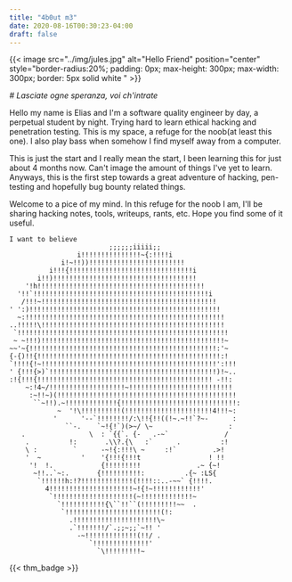 ```yaml
---
title: "4b0ut m3"
date: 2020-08-16T00:30:23-04:00
draft: false
---
```


{{< image src="../img/jules.jpg" alt="Hello Friend" position="center" style="border-radius:20%; padding: 0px; max-height: 300px; max-width: 300px; border: 5px solid white " >}}


_# Lasciate ogne speranza, voi ch'intrate_


Hello my name is Elias and I'm a software quality engineer by day, a perpetual student by night. Trying hard to learn ethical hacking and penetration testing. This is my space, a refuge for the noob(at least this one). I also play bass when somehow I find myself away from a computer.

This is just the start and I really mean the start, I been learning this for just about 4 months now. Can't image the amount of things I've yet to learn. Anyways, this is the first step towards a great adventure of hacking, pen-testing and hopefully bug bounty related things. 

Welcome to a pice of my mind. In this refuge for the noob I am, I'll be sharing hacking notes, tools, writeups, rants, etc. Hope you find some of it useful.


```text
I want to believe
                         ;;;;;;iiiii;;                          
                 i!!!!!!!!!!!!!!!~{:!!!!i
             i!~!!))!!!!!!!!!!!!!!!!!!!!!!!!
          i!!!{!!!!!!!!!!!!!!!!!!!!!!!!!!!!!!!i
       i!!)!!!!!!!!!!!!!!!!!!!!!!!!!!!!!!!!!!!!
    '!h!!!!!!!!!!!!!!!!!!!!!!!!!!!!!!!!!!!!!!!!!!
  '!!`!!!!!!!!!!!!!!!!!!!!!!!!!!!!!!!!!!!!!!!!!!!!i
   /!!!~!!!!!!!!!!!!!!!!!!!!!!!!!!!!!!!!!!!!!!!!!!!!
' ':)!!!!!!!!!!!!!!!!!!!!!!!!!!!!!!!!!!!!!!!!!!!!!!!!
  ~:!!!!!!!!!!!!!!!!!!!!!!!!!!!!!!!!!!!!!!!!!!!!!!!!!!
..!!!!!\!!!!!!!!!!!!!!!!!!!!!!!!!!!!!!!!!!!!!!!!!!!!!!
 `!!!!!!!!!!!!!!!!!!!!!!!!!!!!!!!!!!!!!!!!!!!!!!!!!!!!!
 ~ ~!!!)!!!!!!!!!!!!!!!!!!!!!!!!!!!!!!!!!!!!!!!!!!!!!!~
~~'~{!!!!!!!!!!!!!!!!!!!!!!!!!!!!!!!!!!!!!!!!!!!!!!!:'~ 
{-{)!!{!!!!!!!!!!!!!!!!!!!!!!!!!!!!!!!!!!!!!!!!!!!!!!:!
`!!!!{!~!!!!!!!!!!!!!!!!!!!!!!!!!!!!!!!!!!!!!!!!!!!!':!!!
' {!!!{>)`!!!!!!!!!!!!!!!!!!!!!!!!!!!!!!!!!!!!!!!!!!)!~..
:!{!!!{!!!!!!!!!!!!!!!!!!!!!!!!!!!!!!!!!!!!!!!!!!!! -!!:
    ~:!4~/!!!!!!!!!!!!!!!!!!!~!!!!!!!!!!!!!!!!!!!!!!!!!!
     :~!!~)(!!!!!!!!!!!!!!!!!!!!!!!!!!!!!!!!!!!!!!!!!!!!!
      ``~!!).~!!!!!!!!!!!!!{!!!!!!!!!!!!!!!!!!!!!!!!!!!!!:
            ~  '!\!!!!!!!!!!(!!!!!!!!!!!!!!!!!!!!!!4!!!~:
           '      '--`!!!!!!!!/:\!!{!!((!~.~!!`?~-      :
              ``-.    `~!{!`)(>~/ \~                   :
   .                \  : `{{`. {-   .-~`              /
    .          !:       .\\?.{\   :`      .          :!
    \ :         `      -~!{:!!!\ ~     :!`         .>!
    '  ~          '    '{!!!{!!!t                 ! !!
     '!  !.            {!!!!!!!!!              .~ {~!
      ~!!..`~:.       {!!!!!!!!!!:          .{~ :LS{
       `!!!!!!h:!?!!!!!!!!!!!!!(!!!!::..-~~` {!!!!.
         4!!!!!!!!!!!!!!!!!!!!!~!{!~!!!!!!!!!!!!'
          `!!!!!!!!!!!!!!!!!!!!(~!!!!!!!!!!!!!~
            `!!!!!!!!!!!{\``!!``(!!!!!!!!!~~  .
             `!!!!!!!!!!!!!!!!!!!!!!!!(!:
               .!!!!!!!!!!!!!!!!!!!!!\~ 
               .`!!!!!!!/`.;;~;;`~!! '
                 -~!!!!!!!!!!!!!(!!/ .
                    `!!!!!!!!!!!!!!'
                      `\!!!!!!!!!~
```


{{< thm_badge >}}
